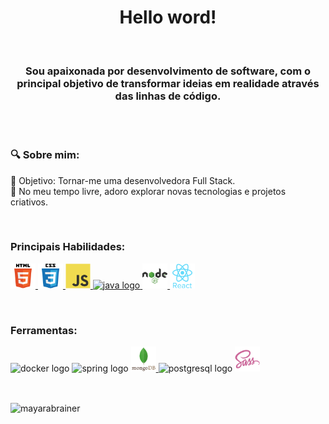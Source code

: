 <h1 align="center">Hello word!</h1>
<br>
<h3 align="center">Sou apaixonada por desenvolvimento de software, com o principal objetivo de transformar ideias em realidade através das linhas de código.</h3>

<br>
<br>

<h3>🔍 Sobre mim:</h3>
<p>🎯 Objetivo: Tornar-me uma desenvolvedora Full Stack.
<br>
🎨 No meu tempo livre, adoro explorar novas tecnologias e projetos criativos.
</p>

<br>

<h3>Principais Habilidades:</h3>
<p align="left"> <a href="https://www.w3.org/html/" target="_blank" rel="noreferrer">   <img src="https://raw.githubusercontent.com/devicons/devicon/master/icons/html5/html5-original-wordmark.svg" alt="html5" width="40" height="40"/> </a>
<a href="https://www.w3schools.com/css/" target="_blank" rel="noreferrer"> <img src="https://raw.githubusercontent.com/devicons/devicon/master/icons/css3/css3-original-wordmark.svg" alt="css3" width="40" height="40"/> </a> <a href="https://developer.mozilla.org/en-US/docs/Web/JavaScript" target="_blank" rel="noreferrer"> <img src="https://raw.githubusercontent.com/devicons/devicon/master/icons/javascript/javascript-original.svg" alt="javascript" width="40" height="40"/> </a> <a href="https://nodejs.org" target="_blank" rel="noreferrer"> <img src="https://cdn.jsdelivr.net/gh/devicons/devicon/icons/java/java-original.svg" height="40" alt="java logo"  /> <img src="https://raw.githubusercontent.com/devicons/devicon/master/icons/nodejs/nodejs-original-wordmark.svg" alt="nodejs" width="40" height="40"/> </a> <a href="https://reactjs.org/" target="_blank" rel="noreferrer"> <img src="https://raw.githubusercontent.com/devicons/devicon/master/icons/react/react-original-wordmark.svg" alt="react" width="40" height="40"/> </a>
</p>

<br>

<h3>Ferramentas:</h3>
<p align="left"> 
    <img src="https://cdn.jsdelivr.net/gh/devicons/devicon/icons/docker/docker-plain-wordmark.svg" height="40" alt="docker logo"  />  <img src="https://cdn.jsdelivr.net/gh/devicons/devicon/icons/spring/spring-original.svg" height="40" alt="spring logo"  /> <a href="https://www.mongodb.com/" target="_blank" rel="noreferrer"> <img src="https://raw.githubusercontent.com/devicons/devicon/master/icons/mongodb/mongodb-original-wordmark.svg" alt="mongodb" width="40" height="40"/> </a>   <img src="https://cdn.jsdelivr.net/gh/devicons/devicon/icons/postgresql/postgresql-original.svg" height="40" alt="postgresql logo"  />  <a href="https://sass-lang.com" target="_blank" rel="noreferrer"> <img src="https://raw.githubusercontent.com/devicons/devicon/master/icons/sass/sass-original.svg" alt="sass" width="40" height="40"/> </a> 
</p>


<br>

<p><img align="center" src="https://github-readme-stats.vercel.app/api/top-langs?username=mayarabrainer&show_icons=true&locale=en&layout=compact" alt="mayarabrainer" /></p>
